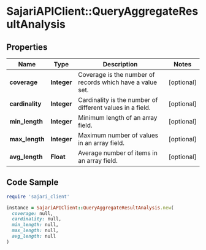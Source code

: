 # SajariAPIClient::QueryAggregateResultAnalysis

## Properties

| Name | Type | Description | Notes |
| ---- | ---- | ----------- | ----- |
| **coverage** | **Integer** | Coverage is the number of records which have a value set. | [optional] |
| **cardinality** | **Integer** | Cardinality is the number of different values in a field. | [optional] |
| **min_length** | **Integer** | Minimum length of an array field. | [optional] |
| **max_length** | **Integer** | Maximum number of values in an array field. | [optional] |
| **avg_length** | **Float** | Average number of items in an array field. | [optional] |

## Code Sample

```ruby
require 'sajari_client'

instance = SajariAPIClient::QueryAggregateResultAnalysis.new(
  coverage: null,
  cardinality: null,
  min_length: null,
  max_length: null,
  avg_length: null
)
```

